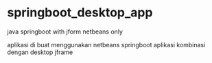# springboot_desktop_app
java springboot with jform netbeans only


aplikasi di buat menggunakan netbeans
springboot aplikasi kombinasi dengan desktop jframe
